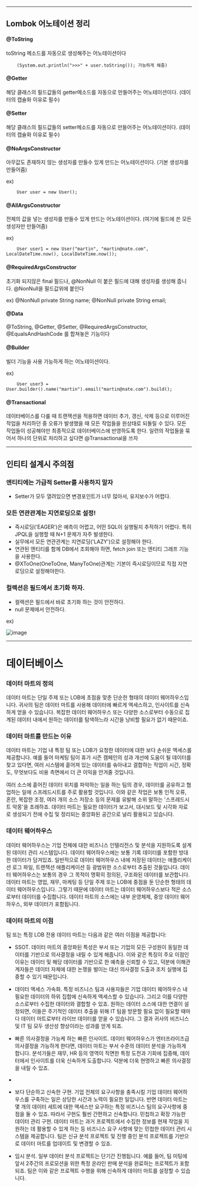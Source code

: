 -------------------------------------------------------------------------------------------------------------------------------------------


## Lombok 어노테이션 정리


#### @ToString 

toString 메소드를 자동으로 생성해주는 어노테이션이다


        (System.out.println(">>>" + user.toString()); 가능하게 해줌)



#### @Getter 


해당 클래스의 필드값들의 getter메소드를 자동으로 만들어주는 어노테이션이다. (데이터의 캡슐화 이유로 필수) 

#### @Setter 

해당 클래스의 필드값들의 setter메소드를 자동으로 만들어주는 어노테이션이다. (데이터의 캡슐화 이유로 필수) 

#### @NoArgsConstructor 

아무값도 존재하지 않는 생성자를 만들수 있게 만드는 어노테이션이다. (기본 생성자를 만들어줌) 

 ex) 
      
        User user = new User();



#### @AllArgsConstructor 

전체의 값을 넣는 생성자를 만들수 있게 만드는 어노테이션이다. (여기에 필드에 쓴 모든생성자만 만들어줌) 

 ex) 
      
        User user1 = new User("martin", "martin@nate.com", LocalDateTime.now(), LocalDateTime.now());

#### @RequiredArgsConstructor

초기화 되지않은 final 필드나, @NonNull 이 붙은 필드에 대해 생성자를 생성해 줍니다. @NonNull을 필드값위에 붙인다

 ex) 
           @NonNull
           private String name;
           @NonNull
           private String email;
           
#### @Data 

@ToString, @Getter, @Setter, @RequiredArgsConstructor, @EqualsAndHashCode 를 합쳐놓은 기능이다

#### @Builder 

빌더 기능을 사용 가능하게 하는 어노테이션이다.

 ex) 

        User user3 = User.builder().name("martin").email("martin@nate.com").build();
        

        
 #### @Transactional
  
데이터베이스를 다룰 때 트랜잭션을 적용하면 데이터 추가, 갱신, 삭제 등으로 이루어진 작업을 처리하던 중 오류가 발생했을 때 모든 작업들을 원상태로 되돌릴 수 있다. 모든 작업들이 성공해야만 최종적으로 데이터베이스에 반영하도록 한다. 일련의 작업들을 묶어서 하나의 단위로 처리하고 싶다면 @Transactional을 쓰자

-------------------------------------------------------------------------------------------------------------------------------------------


## 인티티 설계시 주의점



### 엔티티에는 가급적 Setter를 사용하지 말자

- Setter가 모두 열려있으면 변경포인트가 너무 많아서, 유지보수가 어렵다.


### 모든 연관관계는 지연로딩으로 설정!

- 즉시로딩('EAGER')은 예측이 어렵고, 어떤 SQL이 실행될지 추적하기 어렵다. 특히 JPQL을 실행할 때 N+1 문제가 자주 발생한다.
- 실무에서 모든 연관관계는 지연로딩('LAZY')으로 설정해야 한다.
- 연관된 엔티티를 함께 DB에서 조회해야 하면, fetch join 또는 엔티티 그래프 기능을 사용한다.
- @XToOne(OneToOne, ManyToOne)관계는 기본이 즉시로딩이므로 직접 지연로딩으로 설정해야한다.


### 컬렉션은 필드에서 초기화 하자.

- 컬렉션은 필드에서 바로 초기화 하는 것이 안전하다.
- null 문제에서 안전하다.

ex)
        
![image](https://github.com/Parkcharito/studySpringBootJPA/assets/100402443/26292a4a-04cb-4c75-962a-5bb056ea33e5)


-------------------------------------------------------------------------------------------------------------------------------------------


# 데이터베이스

### 데이터 마트의 정의

데이터 마트는 단일 주제 또는 LOB에 초점을 맞춘 단순한 형태의 데이터 웨어하우스입니다. 귀사의 팀은 데이터 마트를 사용해 데이터에 빠르게 액세스하고, 인사이트를 신속하게 얻을 수 있습니다. 복잡한 데이터 웨어하우스 또는 다양한 소스로부터 수동으로 집계된 데이터 내에서 원하는 데이터를 탐색하느라 시간을 낭비할 필요가 없기 때문이죠.


### 데이터 마트를 만드는 이유

데이터 마트는 기업 내 특정 팀 또는 LOB가 요청한 데이터에 대한 보다 손쉬운 액세스를 제공합니다. 예를 들어 마케팅 팀이 휴가 시즌 캠페인의 성과 개선에 도움이 될 데이터를 찾고 있다면, 여러 시스템에 흩어져 있는 데이터를 솎아내고 결합하는 작업이 시간, 정확도, 무엇보다도 비용 측면에서 더 큰 이익을 안겨줄 것입니다.

여러 소스에 흩어진 데이터 위치를 파악하는 일을 하는 팀의 경우, 데이터를 공유하고 협업하는 일에 스프레드시트를 주로 활용할 것입니다. 이와 같은 작업은 보통 인적 오류, 혼란, 복잡한 조정, 여러 개의 소스 저장소 등의 문제를 유발해 소위 말하는 '스프레드시트 악몽'을 초래하죠. 데이터 마트는 필요한 데이터가 보고서, 대시보드 및 시각화 자료로 생성되기 전에 수집 및 정리되는 중앙화된 공간으로 널리 활용되고 있습니다.

### 데이터 웨어하우스

데이터 웨어하우스는 기업 전체에 대한 비즈니스 인텔리전스 및 분석을 지원하도록 설계된 데이터 관리 시스템입니다. 데이터 웨어하우스에는 보통 기록 데이터를 포함한 방대한 데이터가 담겨있죠. 일반적으로 데이터 웨어하우스 내에 저장된 데이터는 애플리케이션 로그 파일, 트랜잭션 애플리케이션 등 광범위한 소스로부터 추출된 것들입니다. 데이터 웨어하우스는 보통의 경우 그 목적이 명확히 정의된, 구조화된 데이터를 보관합니다.
데이터 마트는 영업, 재무, 마케팅 등 단일 주제 또는 LOB에 중점을 둔 단순한 형태의 데이터 웨어하우스입니다.
그렇기 때문에 데이터 마트는 데이터 웨어하우스보다 적은 소스로부터 데이터를 수집합니다. 데이터 마트의 소스에는 내부 운영체제, 중앙 데이터 웨어하우스, 외부 데이터가 포함됩니다.

### 데이터 마트의 이점

팀 또는 특정 LOB 전용 데이터 마트는 다음과 같은 여러 이점을 제공합니다:

- SSOT. 데이터 마트의 중앙화된 특성은 부서 또는 기업의 모든 구성원이 동일한 데이터를 기반으로 의사결정을 내릴 수 있게 해줍니다. 이와 같은 특징이 주요 이점인 이유는 데이터 및 해당 데이터를 기반으로 한 예측을 신뢰할 수 있고, 덕분에 이해관계자들은 데이터 자체에 대한 논쟁을 벌이는 대신 의사결정 도출과 조치 실행에 집중할 수 있기 때문입니다.
  
- 데이터 액세스 가속화. 특정 비즈니스 팀과 사용자들은 기업 데이터 웨어하우스 내 필요한 데이터의 하위 집합에 신속하게 액세스할 수 있습니다. 그리고 이를 다양한 소스로부터 수집한 데이터와 결합할 수 있죠. 원하는 데이터 소스에 대한 연결이 설정되면, 이들은 주기적인 데이터 추출을 위해 IT 팀을 방문할 필요 없이 필요할 때마다 데이터 마트로부터 라이브 데이터를 얻을 수 있습니다. 그 결과 귀사의 비즈니스 및 IT 팀 모두 생산성 향상이라는 성과를 얻게 되죠.

- 빠른 의사결정을 가능케 하는 빠른 인사이트. 데이터 웨어하우스가 엔터프라이즈급 의사결정을 가능하게 한다면, 데이터 마트는 부서 수준의 데이터 분석을 가능하게 합니다. 분석가들은 재무, HR 등의 영역이 직면한 특정 도전과 기회에 집중해, 데이터에서 인사이트를 더욱 신속하게 도출합니다. 덕분에 더욱 현명하고 빠른 의사결정을 내릴 수 있죠.
- 
- 보다 단순하고 신속한 구현. 기업 전체의 요구사항을 충족시킬 기업 데이터 웨어하우스를 구축하는 일은 상당한 시간과 노력이 필요한 일입니다. 반면 데이터 마트는 몇 개의 데이터 세트에 대한 액세스만 요구하는 특정 비즈니스 팀의 요구사항에 중점을 둘 수 있죠. 따라서 구현도 훨씬 간편하고 신속합니다.
민첩하고 확장 가능한 데이터 관리 구현. 데이터 마트는 과거 프로젝트에서 수집한 정보를 현재 작업을 지원하는 데 활용할 수 있게 하는 등 비즈니스 요구 사항에 맞는 민첩한 데이터 관리 시스템을 제공합니다. 팀은 신규 분석 프로젝트 및 진행 중인 분석 프로젝트를 기반으로 데이터 마트를 업데이트 및 변경할 수 있죠.

- 임시 분석. 일부 데이터 분석 프로젝트는 단기간 진행됩니다. 예를 들어, 팀 미팅에 앞서 2주간의 프로모션을 위한 특정 온라인 판매 분석을 완료하는 프로젝트가 포함되죠. 팀은 이와 같은 프로젝트 수행을 위해 신속하게 데이터 마트를 설정할 수 있습니다.



